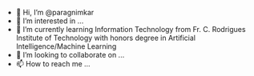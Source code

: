 - 👋 Hi, I’m @paragnimkar
- 👀 I’m interested in ...
- 🌱 I’m currently learning Information Technology from Fr. C. Rodrigues Institute of Technology with honors degree in Artificial Intelligence/Machine Learning
- 💞️ I’m looking to collaborate on ...
- 📫 How to reach me ...

<!---
paragnimkar/paragnimkar is a ✨ special ✨ repository because its `README.md` (this file) appears on your GitHub profile.
You can click the Preview link to take a look at your changes.
--->
